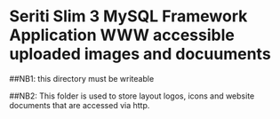 # Seriti Slim 3 MySQL Framework Application WWW accessible uploaded images and docuuments  

##NB1: this directory must be writeable

##NB2: This folder is used to store layout logos, icons and website documents that are accessed via http.

